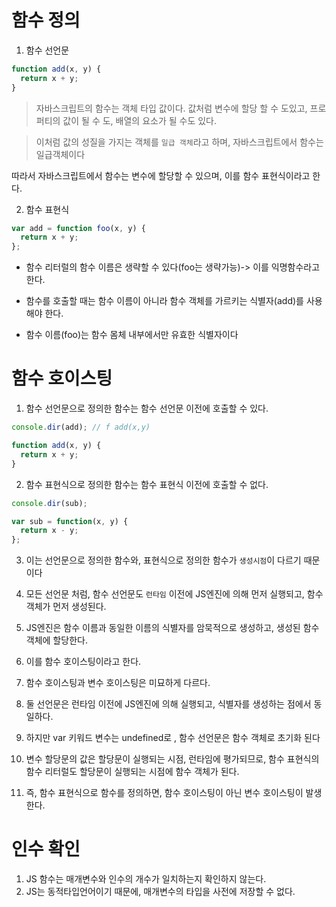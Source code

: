# 함수 정의

1. 함수 선언문

```js
function add(x, y) {
  return x + y;
}
```

> 자바스크립트의 함수는 객체 타입 값이다. 값처럼 변수에 할당 할 수 도있고, 프로퍼티의 값이 될 수 도, 배열의 요소가 될 수도 있다.

> 이처럼 값의 성질을 가지는 객체를 `일급 객체`라고 하며, 자바스크립트에서 함수는 일급객체이다

따라서 자바스크립트에서 함수는 변수에 할당할 수 있으며, 이를 함수 표현식이라고 한다.

2. 함수 표현식

```js
var add = function foo(x, y) {
  return x + y;
};
```

- 함수 리터럴의 함수 이름은 생략할 수 있다(foo는 생략가능)-> 이를 익명함수라고 한다.

- 함수를 호출할 때는 함수 이름이 아니라 함수 객체를 가르키는 식별자(add)를 사용해야 한다.

- 함수 이름(foo)는 함수 몸체 내부에서만 유효한 식별자이다

# 함수 호이스팅

1. 함수 선언문으로 정의한 함수는 함수 선언문 이전에 호출할 수 있다.

```js
console.dir(add); // f add(x,y)

function add(x, y) {
  return x + y;
}
```

2. 함수 표현식으로 정의한 함수는 함수 표현식 이전에 호출할 수 없다.

```js
console.dir(sub);

var sub = function(x, y) {
  return x - y;
};
```

3. 이는 선언문으로 정의한 함수와, 표현식으로 정의한 함수가 `생성시점`이 다르기 때문이다

4. 모든 선언문 처럼, 함수 선언문도 `런타임` 이전에 JS엔진에 의해 먼저 실행되고, 함수 객체가 먼저 생성된다.
5. JS엔진은 함수 이름과 동일한 이름의 식별자를 암묵적으로 생성하고, 생성된 함수 객체에 할당한다.
6. 이를 함수 호이스팅이라고 한다.

7. 함수 호이스팅과 변수 호이스팅은 미묘하게 다르다.

8. 둘 선언문은 런타임 이전에 JS엔진에 의해 실행되고, 식별자를 생성하는 점에서 동일하다.
9. 하지만 var 키워드 변수는 undefined로 , 함수 선언문은 함수 객체로 초기화 된다
10. 변수 할당문의 값은 할당문이 실행되는 시점, 런타임에 평가되므로, 함수 표현식의 함수 리터럴도 할당문이 실행되는 시점에 함수 객체가 된다.
11. 즉, 함수 표현식으로 함수를 정의하면, 함수 호이스팅이 아닌 변수 호이스팅이 발생한다.

# 인수 확인

1. JS 함수는 매개변수와 인수의 개수가 일치하는지 확인하지 않는다.
2. JS는 동적타입언어이기 때문에, 매개변수의 타입을 사전에 저장할 수 없다.
